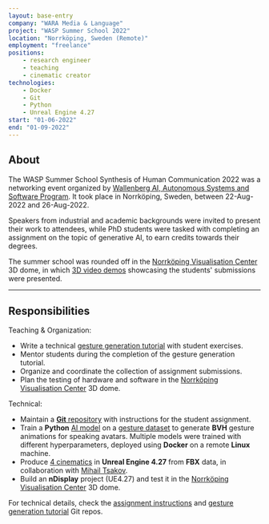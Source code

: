 ```yaml
---
layout: base-entry
company: "WARA Media & Language"
project: "WASP Summer School 2022"
location: "Norrköping, Sweden (Remote)"
employment: "freelance"
positions:
    - research engineer
    - teaching
    - cinematic creator
technologies:
    - Docker
    - Git
    - Python
    - Unreal Engine 4.27
start: "01-06-2022"
end: "01-09-2022"
---
```


## About
The WASP Summer School Synthesis of Human Communication 2022 was a networking event organized by [Wallenberg AI, Autonomous Systems and Software Program](https://wasp-sweden.org/). It took place in Norrköping, Sweden, between 22-Aug-2022 and 26-Aug-2022.

Speakers from industrial and academic backgrounds were invited to present their work to attendees, while PhD students were tasked with completing an assignment on the topic of generative AI, to earn credits towards their degrees.

The summer school was rounded off in the [Norrköping Visualisation Center](https://visualiseringscenter.se/en) 3D dome, in which [3D video demos](https://youtube.com/playlist?list=PLIg3Fnk71bdlRUuCPCKDBTjjNYu17zQWu&si=fHoMHeYTrxekqFzV) showcasing the students' submissions were presented.

---

## Responsibilities
Teaching & Organization:
- Write a technical [gesture generation tutorial](https://github.com/TeoNikolov/wasp-2022-summer-school/tree/main/subsystem3_gesture-generation) with student exercises.
- Mentor students during the completion of the gesture generation tutorial.
- Organize and coordinate the collection of assignment submissions.
- Plan the testing of hardware and software in the [Norrköping Visualisation Center](https://visualiseringscenter.se/en) 3D dome.

Technical:
- Maintain a [**Git** repository](https://github.com/TeoNikolov/wasp-2022-summer-school) with instructions for the student assignment.
- Train a **Python** [AI model](https://github.com/teonikolov/Speech_driven_gesture_generation_with_autoencoder/tree/GENEA_2022) on a [gesture dataset](https://zenodo.org/records/6998231) to generate **BVH** gesture animations for speaking avatars. Multiple models were trained with different hyperparameters, deployed using **Docker** on a remote **Linux** machine.
- Produce [4 cinematics](https://youtube.com/playlist?list=PLIg3Fnk71bdlRUuCPCKDBTjjNYu17zQWu&si=fHoMHeYTrxekqFzV) in **Unreal Engine 4.27** from **FBX** data, in collaboration with [Mihail Tsakov](https://www.linkedin.com/in/mihailtsakov/).
- Build an **nDisplay** project (UE4.27) and test it in the [Norrköping Visualisation Center](https://visualiseringscenter.se/en) 3D dome.

For technical details, check the [assignment instructions](https://github.com/TeoNikolov/wasp-2022-summer-school) and [gesture generation tutorial](https://github.com/TeoNikolov/wasp-2022-summer-school/tree/main/subsystem3_gesture-generation) Git repos.
